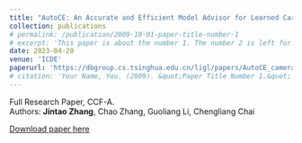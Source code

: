 ```yaml
---
title: "AutoCE: An Accurate and Efficient Model Advisor for Learned Cardinality Estimation"
collection: publications
# permalink: /publication/2009-10-01-paper-title-number-1
# excerpt: 'This paper is about the number 1. The number 2 is left for future work.'
date: 2023-04-20
venue: 'ICDE'
paperurl: 'https://dbgroup.cs.tsinghua.edu.cn/ligl/papers/AutoCE_camera_ready_ICDE2023.pdf'
# citation: 'Your Name, You. (2009). &quot;Paper Title Number 1.&quot; <i>Journal 1</i>. 1(1).'
---
```

<!-- This paper is about the number 1. The number 2 is left for future work. -->
Full Research Paper, CCF-A.  
Authors: **Jintao Zhang**, Chao Zhang, Guoliang Li, Chengliang Chai

[Download paper here](https://dbgroup.cs.tsinghua.edu.cn/ligl/papers/AutoCE_camera_ready_ICDE2023.pdf)

<!-- Recommended citation: Your Name, You. (2009). "Paper Title Number 1." <i>Journal 1</i>. 1(1). -->